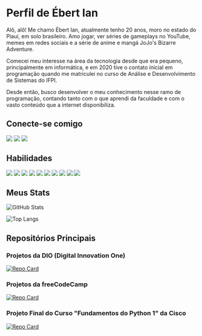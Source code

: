 # Perfil de Ébert Ian

Alô, alô! Me chamo Ébert Ian, atualmente tenho 20 anos, moro no estado do Piauí, em solo brasileiro. Amo jogar, ver séries de gameplays no YouTube, memes em redes sociais e a série de anime e mangá JoJo's Bizarre Adventure.

Comecei meu interesse na área da tecnologia desde que era pequeno, principalmente em informática, e em 2020 tive o contato inicial em programação quando me matriculei no curso de Análise e Desenvolvimento de Sistemas do IFPI. 

Desde então, busco desenvolver o meu conhecimento nesse ramo de programação, contando tanto com o que aprendi da faculdade e com o vasto conteúdo que a internet disponibiliza.



## Conecte-se comigo
[![](https://img.shields.io/badge/LinkedIn-0077B5?style=for-the-badge&logo=linkedin&logoColor=white)](https://www.linkedin.com/in/ebert-sl/)
[![](https://img.shields.io/badge/Meu%20Perfil%20na%20DIO-475ebe?style=for-the-badge)](https://www.dio.me/users/ebertis2002)
[![](https://img.shields.io/badge/Meu%20Perfil%20no%20FCC-1b1b32?style=for-the-badge)](https://www.freecodecamp.org/the_lsie)

## Habilidades
![](https://img.shields.io/badge/HTML-f16529?style=for-the-badge&logo=html5&logoColor=white)
![](https://img.shields.io/badge/CSS-35a9db?&style=for-the-badge&logo=css3&logoColor=white)
![](https://img.shields.io/badge/JavaScript-F7DF1E?style=for-the-badge&logo=javascript&logoColor=black)
![](https://img.shields.io/badge/Node.js-43853D?style=for-the-badge&logo=node.js&logoColor=white)
![](https://img.shields.io/badge/TypeScript-007ACC?style=for-the-badge&logo=typescript&logoColor=white)
![](https://img.shields.io/badge/Python-14354C?style=for-the-badge&logo=python&logoColor=white)
![](https://img.shields.io/badge/C-00599C?style=for-the-badge&logo=c&logoColor=white)
![](https://img.shields.io/badge/C%2B%2B-00599C?style=for-the-badge&logo=c%2B%2B&logoColor=white)
![](https://img.shields.io/badge/Java-ED8B00?style=for-the-badge&logo=openjdk&logoColor=white)
![](https://img.shields.io/badge/PostgreSQL-316192?style=for-the-badge&logo=postgresql&logoColor=white)

## Meus Stats

![GitHub Stats](https://github-readme-stats.vercel.app/api?username=ebert-sl&theme=transparent&bg_color=000&border_color=4727CD&show_icons=true&icon_color=a387e6&title_color=d1b7f2&text_color=FFF)

![Top Langs](https://github-readme-stats-git-masterrstaa-rickstaa.vercel.app/api/top-langs/?username=ebert-sl&layout=compact&bg_color=000&border_color=4727CD&title_color=d1b7f2&text_color=FFF)


## Repositórios Principais

### Projetos da DIO (Digital Innovation One)

[![Repo Card](https://github-readme-stats.vercel.app/api/pin/?username=ebert-sl&repo=dio_projects&bg_color=000&border_color=4727CD&show_icons=true&icon_color=a387e6&title_color=d1b7f2&text_color=FFF)](https://github.com/ebert-sl/dio_projects)

### Projetos da freeCodeCamp

[![Repo Card](https://github-readme-stats.vercel.app/api/pin/?username=ebert-sl&repo=freecodecamp_projects&bg_color=000&border_color=4727CD&show_icons=true&icon_color=a387e6&title_color=d1b7f2&text_color=FFF)](https://github.com/ebert-sl/freecodecamp_projects)

### Projeto Final do Curso "Fundamentos do Python 1" da Cisco

[![Repo Card](https://github-readme-stats.vercel.app/api/pin/?username=ebert-sl&repo=maratonapython_ifpi&bg_color=000&border_color=4727CD&show_icons=true&icon_color=a387e6&title_color=d1b7f2&text_color=FFF)](https://github.com/ebert-sl/maratonapython_ifpi)
